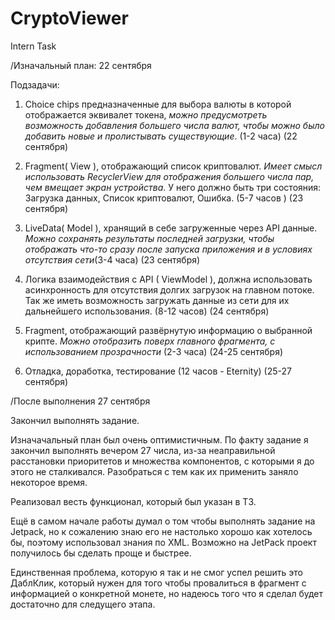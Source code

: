 # CryptoViewer
Intern Task

/Изначальный план: 22 сентября

Подзадачи:

1. Choice chips предназначенные для выбора валюты в которой отображается эквивалет токена, *можно предусмотреть возможность добавления большего числа валют, чтобы можно было добавить новые и пролистывать существующие*. (1-2 часа) (22 сентября)

2. Fragment( View ), отображающий список криптовалют. *Имеет смысл использовать RecyclerView для отображения большего числа пар, чем вмещает экран устройства*. У него должно быть три состояния: Загрузка данных, Список криптовалют, Ошибка. (5-7 часов ) (23 сентября)
 
3. LiveData( Model ), хранящий в себе загруженные через API данные. *Можно сохранять результаты последней загрузки, чтобы отображать что-то сразу после запуска приложения и в условиях отсутствия сети*(3-4 часа) (23 сентября)

4. Логика взаимодействия с API ( ViewModel ), должна использовать асинхронность для отсутствия долгих загрузок на главном потоке. Так же иметь возможность загружать данные из сети для их дальнейшего использования. (8-12 часов) (24 сентября)

5. Fragment, отображающий развёрнутую информацию о выбранной крипте. *Можно отобразить поверх главного фрагмента, с использованием прозрачности* (2-3 часа) (24-25 сентября)

6. Отладка, доработка, тестирование (12 часов - Eternity) (25-27 сентября) 

/После выполнения 27 сентября

Закончил выполнять задание.

Изначачальный план был очень оптимистичным. По факту задание я закончил выполнять вечером 27 числа, из-за неаправильной расстановки приоритетов и множества компонентов, с которыми я до этого не сталкивался. Разобраться с тем как их применить заняло некоторое время.

Реализовал весть функционал, который был указан в ТЗ.

Ещё в самом начале работы думал о том чтобы выполнять задание на Jetpack, но к сожалению знаю его не настолько хорошо как хотелось бы,
поэтому использовал знания по XML. Возможно на JetPack проект получилось бы сделать проще и быстрее.

Единственная проблема, которую я так и не смог успел решить это ДаблКлик, который нужен для того чтобы провалиться в фрагмент с информацией о
конкретной монете, но надеюсь того что я сделал будет достаточно для следущего этапа.
